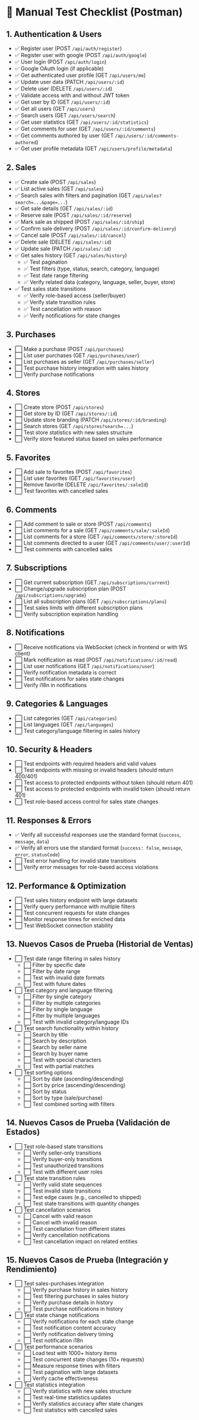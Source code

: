# 📝 Manual Test Checklist (Postman)

## 1. Authentication & Users
- ✅ Register user (POST `/api/auth/register`)
- ✅ Register user with google (POST `/api/auth/google`)
- ✅ User login (POST `/api/auth/login`)
- ✅ Google OAuth login (if applicable)
- ✅ Get authenticated user profile (GET `/api/users/me`)
- ✅ Update user data (PATCH `/api/users/:id`)
- ✅ Delete user (DELETE `/api/users/:id`)
- ✅ Validate access with and without JWT token
- ✅ Get user by ID (GET `/api/users/:id`)
- ✅ Get all users (GET `/api/users`)
- ✅ Search users (GET `/api/users/search`)
- ✅ Get user statistics (GET `/api/users/:id/statistics`)
- ✅ Get comments for user (GET `/api/users/:id/comments`)
- ✅ Get comments authored by user (GET `/api/users/:id/comments-authored`)
- ✅ Get user profile metadata (GET `/api/users/profile/metadata`)

## 2. Sales
- ✅ Create sale (POST `/api/sales`)
- ✅ List active sales (GET `/api/sales`)
- ✅ Search sales with filters and pagination (GET `/api/sales?search=...&page=...`)
- ✅ Get sale details (GET `/api/sales/:id`)
- ✅ Reserve sale (POST `/api/sales/:id/reserve`)
- ✅ Mark sale as shipped (POST `/api/sales/:id/ship`)
- ✅ Confirm sale delivery (POST `/api/sales/:id/confirm-delivery`)
- ✅ Cancel sale (POST `/api/sales/:id/cancel`)
- ✅ Delete sale (DELETE `/api/sales/:id`)
- ✅ Update sale (PATCH `/api/sales/:id`)
- ✅ Get sales history (GET `/api/sales/history`)
  - ✅ Test pagination
  - ✅ Test filters (type, status, search, category, language)
  - ✅ Test date range filtering
  - ✅ Verify related data (category, language, seller, buyer, store)
- ✅ Test sales state transitions
  - ✅ Verify role-based access (seller/buyer)
  - ✅ Verify state transition rules
  - ✅ Test cancellation with reason
  - ✅ Verify notifications for state changes

## 3. Purchases
- ⬜ Make a purchase (POST `/api/purchases`)
- ⬜ List user purchases (GET `/api/purchases/user`)
- ⬜ List purchases as seller (GET `/api/purchases/seller`)
- ⬜ Test purchase history integration with sales history
- ⬜ Verify purchase notifications

## 4. Stores
- ⬜ Create store (POST `/api/stores`)
- ⬜ Get store by ID (GET `/api/stores/:id`)
- ⬜ Update store branding (PATCH `/api/stores/:id/branding`)
- ⬜ Search stores (GET `/api/stores?search=...`)
- ⬜ Test store statistics with new sales structure
- ⬜ Verify store featured status based on sales performance

## 5. Favorites
- ⬜ Add sale to favorites (POST `/api/favorites`)
- ⬜ List user favorites (GET `/api/favorites/user`)
- ⬜ Remove favorite (DELETE `/api/favorites/:saleId`)
- ⬜ Test favorites with cancelled sales

## 6. Comments
- ⬜ Add comment to sale or store (POST `/api/comments`)
- ⬜ List comments for a sale (GET `/api/comments/sale/:saleId`)
- ⬜ List comments for a store (GET `/api/comments/store/:storeId`)
- ⬜ List comments directed to a user (GET `/api/comments/user/:userId`)
- ⬜ Test comments with cancelled sales

## 7. Subscriptions
- ⬜ Get current subscription (GET `/api/subscriptions/current`)
- ⬜ Change/upgrade subscription plan (POST `/api/subscriptions/upgrade`)
- ⬜ List all subscription plans (GET `/api/subscriptions/plans`)
- ⬜ Test sales limits with different subscription plans
- ⬜ Verify subscription expiration handling

## 8. Notifications
- ⬜ Receive notifications via WebSocket (check in frontend or with WS client)
- ⬜ Mark notification as read (POST `/api/notifications/:id/read`)
- ⬜ List user notifications (GET `/api/notifications/user`)
- ⬜ Verify notification metadata is correct
- ⬜ Test notifications for sales state changes
- ⬜ Verify i18n in notifications

## 9. Categories & Languages
- ⬜ List categories (GET `/api/categories`)
- ⬜ List languages (GET `/api/languages`)
- ⬜ Test category/language filtering in sales history

## 10. Security & Headers
- ⬜ Test endpoints with required headers and valid values
- ⬜ Test endpoints with missing or invalid headers (should return 400/401)
- ⬜ Test access to protected endpoints without token (should return 401)
- ⬜ Test access to protected endpoints with invalid token (should return 401)
- ⬜ Test role-based access control for sales state changes

## 11. Responses & Errors
- ✅ Verify all successful responses use the standard format (`success`, `message`, `data`)
- ✅ Verify all errors use the standard format (`success: false`, `message`, `error`, `statusCode`)
- ⬜ Test error handling for invalid state transitions
- ⬜ Verify error messages for role-based access violations

## 12. Performance & Optimization
- ⬜ Test sales history endpoint with large datasets
- ⬜ Verify query performance with multiple filters
- ⬜ Test concurrent requests for state changes
- ⬜ Monitor response times for enriched data
- ⬜ Test WebSocket connection stability 

## 13. Nuevos Casos de Prueba (Historial de Ventas)
- ⬜ Test date range filtering in sales history
  - ⬜ Filter by specific date
  - ⬜ Filter by date range
  - ⬜ Test with invalid date formats
  - ⬜ Test with future dates
- ⬜ Test category and language filtering
  - ⬜ Filter by single category
  - ⬜ Filter by multiple categories
  - ⬜ Filter by single language
  - ⬜ Filter by multiple languages
  - ⬜ Test with invalid category/language IDs
- ⬜ Test search functionality within history
  - ⬜ Search by title
  - ⬜ Search by description
  - ⬜ Search by seller name
  - ⬜ Search by buyer name
  - ⬜ Test with special characters
  - ⬜ Test with partial matches
- ⬜ Test sorting options
  - ⬜ Sort by date (ascending/descending)
  - ⬜ Sort by price (ascending/descending)
  - ⬜ Sort by status
  - ⬜ Sort by type (sale/purchase)
  - ⬜ Test combined sorting with filters

## 14. Nuevos Casos de Prueba (Validación de Estados)
- ⬜ Test role-based state transitions
  - ⬜ Verify seller-only transitions
  - ⬜ Verify buyer-only transitions
  - ⬜ Test unauthorized transitions
  - ⬜ Test with different user roles
- ⬜ Test state transition rules
  - ⬜ Verify valid state sequences
  - ⬜ Test invalid state transitions
  - ⬜ Test edge cases (e.g., cancelled to shipped)
  - ⬜ Test state transitions with quantity changes
- ⬜ Test cancellation scenarios
  - ⬜ Cancel with valid reason
  - ⬜ Cancel with invalid reason
  - ⬜ Test cancellation from different states
  - ⬜ Verify cancellation notifications
  - ⬜ Test cancellation impact on related entities

## 15. Nuevos Casos de Prueba (Integración y Rendimiento)
- ⬜ Test sales-purchases integration
  - ⬜ Verify purchase history in sales history
  - ⬜ Test filtering purchases in sales history
  - ⬜ Verify purchase details in history
  - ⬜ Test purchase notifications in history
- ⬜ Test state change notifications
  - ⬜ Verify notifications for each state change
  - ⬜ Test notification content accuracy
  - ⬜ Verify notification delivery timing
  - ⬜ Test notification i18n
- ⬜ Test performance scenarios
  - ⬜ Load test with 1000+ history items
  - ⬜ Test concurrent state changes (10+ requests)
  - ⬜ Measure response times with filters
  - ⬜ Test pagination with large datasets
  - ⬜ Verify cache effectiveness
- ⬜ Test statistics integration
  - ⬜ Verify statistics with new sales structure
  - ⬜ Test real-time statistics updates
  - ⬜ Verify statistics accuracy after state changes
  - ⬜ Test statistics with cancelled sales 